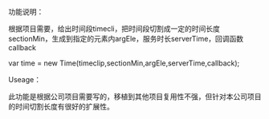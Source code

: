 功能说明：

  根据项目需要，给出时间段timecli，把时间段切割成一定的时间长度sectionMin，生成到指定的元素内argEle，服务时长serverTime，回调函数callback
  
var time = new Time(timeclip,sectionMin,argEle,serverTime,callback);

Useage：

  此功能是根据公司项目需要写的，移植到其他项目复用性不强，但针对本公司项目的时间切割长度有很好的扩展性。
